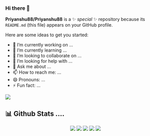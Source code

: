 ### Hi there 👋


**Priyanshu88/Priyanshu88** is a ✨ _special_ ✨ repository because its `README.md` (this file) appears on your GitHub profile.

Here are some ideas to get you started:

- 🔭 I’m currently working on ...
- 🌱 I’m currently learning ...
- 👯 I’m looking to collaborate on ...
- 🤔 I’m looking for help with ...
- 💬 Ask me about ...
- 📫 How to reach me: ...
- 😄 Pronouns: ...
- ⚡ Fun fact: ...




<img src="https://user-images.githubusercontent.com/73097560/115834477-dbab4500-a447-11eb-908a-139a6edaec5c.gif">


 <h2> 📊 Github Stats ....</h2>
<p align="center">
<img src="http://github-profile-summary-cards.vercel.app/api/cards/profile-details?username=Priyanshu88&theme=solarized_dark">
<img src="http://github-profile-summary-cards.vercel.app/api/cards/repos-per-language?username=Priyanshu88&theme=solarized_dark">
<img src="http://github-profile-summary-cards.vercel.app/api/cards/most-commit-language?username=Priyanshu88&theme=solarized_dark">
<img src="http://github-profile-summary-cards.vercel.app/api/cards/stats?username=Priyanshu88&theme=solarized_dark">
<img src="http://github-profile-summary-cards.vercel.app/api/cards/productive-time?username=Priyanshu88&theme=solarized_dark&utcOffset=8">
	
</p>
